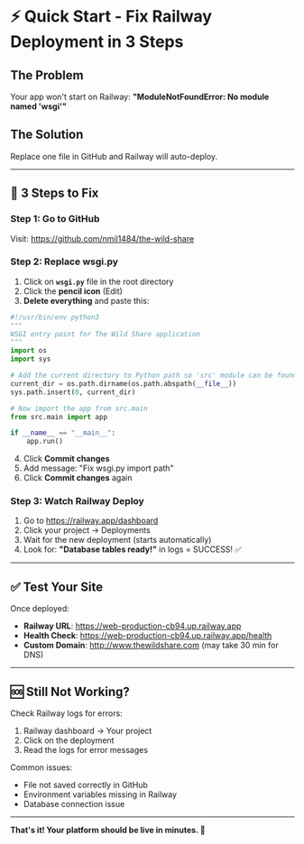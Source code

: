# ⚡ Quick Start - Fix Railway Deployment in 3 Steps

## The Problem
Your app won't start on Railway: **"ModuleNotFoundError: No module named 'wsgi'"**

## The Solution
Replace one file in GitHub and Railway will auto-deploy.

---

## 🚀 3 Steps to Fix

### Step 1: Go to GitHub
Visit: https://github.com/nmil1484/the-wild-share

### Step 2: Replace wsgi.py
1. Click on **`wsgi.py`** file in the root directory
2. Click the **pencil icon** (Edit)
3. **Delete everything** and paste this:

```python
#!/usr/bin/env python3
"""
WSGI entry point for The Wild Share application
"""
import os
import sys

# Add the current directory to Python path so 'src' module can be found
current_dir = os.path.dirname(os.path.abspath(__file__))
sys.path.insert(0, current_dir)

# Now import the app from src.main
from src.main import app

if __name__ == "__main__":
    app.run()
```

4. Click **Commit changes**
5. Add message: "Fix wsgi.py import path"
6. Click **Commit changes** again

### Step 3: Watch Railway Deploy
1. Go to https://railway.app/dashboard
2. Click your project → Deployments
3. Wait for the new deployment (starts automatically)
4. Look for: **"Database tables ready!"** in logs = SUCCESS! ✅

---

## ✅ Test Your Site

Once deployed:
- **Railway URL**: https://web-production-cb94.up.railway.app
- **Health Check**: https://web-production-cb94.up.railway.app/health
- **Custom Domain**: http://www.thewildshare.com (may take 30 min for DNS)

---

## 🆘 Still Not Working?

Check Railway logs for errors:
1. Railway dashboard → Your project
2. Click on the deployment
3. Read the logs for error messages

Common issues:
- File not saved correctly in GitHub
- Environment variables missing in Railway
- Database connection issue

---

**That's it! Your platform should be live in minutes. 🎉**

